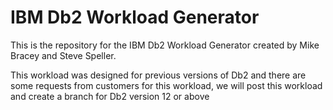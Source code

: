 # IBM Db2 Workload Generator

This is the repository for the IBM Db2 Workload Generator created by Mike Bracey and Steve Speller.

This workload was designed for previous versions of Db2 and there are some requests from customers  for this workload, we will post this workload  and create a branch for Db2 version 12 or above
